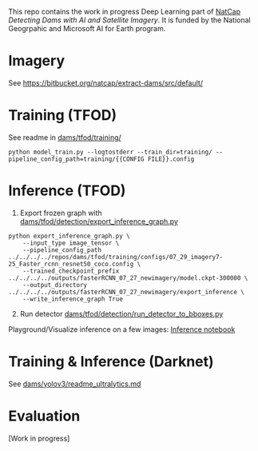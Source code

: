 This repo contains the work in progress Deep Learning part of [NatCap](https://naturalcapitalproject.stanford.edu/) *Detecting Dams with AI and Satellite Imagery*. 
It is funded by the National Geogrpahic and Microsoft AI for Earth program. 

# Imagery
See https://bitbucket.org/natcap/extract-dams/src/default/

# Training (TFOD)

See readme in [dams/tfod/training/](https://github.com/charlottegiseleweil/dams/tree/master/tfod/training)
```
python model_train.py --logtostderr --train_dir=training/ --pipeline_config_path=training/{{CONFIG FILE}}.config
```

# Inference (TFOD)

1) Export frozen graph with [dams/tfod/detection/export_inference_graph.py](https://github.com/charlottegiseleweil/dams/tree/master/tfod/detection)
```
python export_inference_graph.py \
    --input_type image_tensor \
    --pipeline_config_path ../../../../repos/dams/tfod/training/configs/07_29_imagery7-25_Faster_rcnn_resnet50_coco.config \
    --trained_checkpoint_prefix ../../../../outputs/fasterRCNN_07_27_newimagery/model.ckpt-300000 \
    --output_directory ../../../../outputs/fasterRCNN_07_27_newimagery/export_inference \
    --write_inference_graph True
```

2) Run detector [dams/tfod/detection/run_detector_to_bboxes.py](https://github.com/charlottegiseleweil/dams/tree/master/tfod/detection/run_detector_to_bboxes.py)

Playground/Visualize inference on a few images: [Inference notebook](https://github.com/charlottegiseleweil/dams/blob/master/tfod/detection/Inference.ipynb)

# Training & Inference (Darknet)
See [dams/yolov3/readme_ultralytics.md](https://github.com/charlottegiseleweil/dams/blob/master/yolov3/readme_ultralytics.md)

# Evaluation
[Work in progress]
